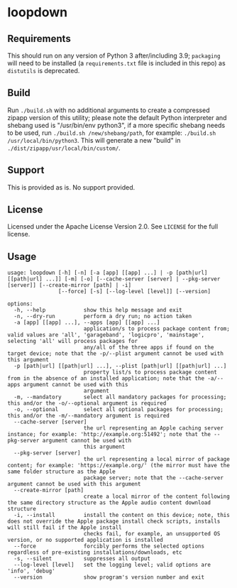 # loopdown
## Requirements
This should run on any version of Python 3 after/including 3.9; `packaging` will need to be installed (a `requirements.txt` file is included in this repo) as `distutils` is deprecated.

## Build
Run `./build.sh` with no additional arguments to create a compressed zipapp version of this utility; please note the default Python interpreter and shebang used is "/usr/bin/env python3", if a more specific shebang needs to be used, run `./build.sh /new/shebang/path`, for example: `./build.sh /usr/local/bin/python3`. This will generate a new "build" in `./dist/zipapp/usr/local/bin/custom/`.

## Support
This is provided as is. No support provided.

## License
Licensed under the Apache License Version 2.0. See `LICENSE` for the full license.

## Usage
```
usage: loopdown [-h] [-n] [-a [app] [[app] ...] | -p [path|url] [[path|url] ...]] [-m] [-o] [--cache-server [server] | --pkg-server [server]] [--create-mirror [path] | -i]
                [--force] [-s] [--log-level [level]] [--version]

options:
  -h, --help            show this help message and exit
  -n, --dry-run         perform a dry run; no action taken
  -a [app] [[app] ...], --apps [app] [[app] ...]
                        application/s to process package content from; valid values are 'all', 'garageband', 'logicpro', 'mainstage', selecting 'all' will process packages for
                        any/all of the three apps if found on the target device; note that the -p/--plist argument cannot be used with this argument
  -p [path|url] [[path|url] ...], --plist [path|url] [[path|url] ...]
                        property list/s to process package content from in the absence of an installed application; note that the -a/--apps argument cannot be used with this
                        argument
  -m, --mandatory       select all mandatory packages for processing; this and/or the -o/--optional argument is required
  -o, --optional        select all optional packages for processing; this and/or the -m/--mandatory argument is required
  --cache-server [server]
                        the url representing an Apple caching server instance; for example: 'http://example.org:51492'; note that the --pkg-server argument cannot be used with
                        this argument
  --pkg-server [server]
                        the url representing a local mirror of package content; for example: 'https://example.org/' (the mirror must have the same folder structure as the Apple
                        package server; note that the --cache-server argument cannot be used with this argument
  --create-mirror [path]
                        create a local mirror of the content following the same directory structure as the Apple audio content download structure
  -i, --install         install the content on this device; note, this does not override the Apple package install check scripts, installs will still fail if the Apple install
                        checks fail, for example, an unsupported OS version, or no supported application is installed
  --force               forcibly performs the selected options regardless of pre-existing installations/downloads, etc
  -s, --silent          suppresses all output
  --log-level [level]   set the logging level; valid options are 'info', 'debug'
  --version             show program's version number and exit
```
